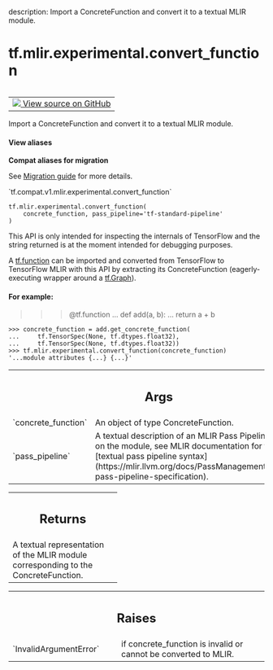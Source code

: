 description: Import a ConcreteFunction and convert it to a textual MLIR module.

<div itemscope itemtype="http://developers.google.com/ReferenceObject">
<meta itemprop="name" content="tf.mlir.experimental.convert_function" />
<meta itemprop="path" content="Stable" />
</div>

# tf.mlir.experimental.convert_function

<!-- Insert buttons and diff -->

<table class="tfo-notebook-buttons tfo-api nocontent" align="left">
<td>
  <a target="_blank" href="https://github.com/tensorflow/tensorflow/blob/r2.4/tensorflow/python/compiler/mlir/mlir.py#L50-L88">
    <img src="https://www.tensorflow.org/images/GitHub-Mark-32px.png" />
    View source on GitHub
  </a>
</td>
</table>



Import a ConcreteFunction and convert it to a textual MLIR module.

<section class="expandable">
  <h4 class="showalways">View aliases</h4>
  <p>
<b>Compat aliases for migration</b>
<p>See
<a href="https://www.tensorflow.org/guide/migrate">Migration guide</a> for
more details.</p>
<p>`tf.compat.v1.mlir.experimental.convert_function`</p>
</p>
</section>

<pre class="devsite-click-to-copy prettyprint lang-py tfo-signature-link">
<code>tf.mlir.experimental.convert_function(
    concrete_function, pass_pipeline='tf-standard-pipeline'
)
</code></pre>



<!-- Placeholder for "Used in" -->

This API is only intended for inspecting the internals of TensorFlow and the
string returned is at the moment intended for debugging purposes.

A [tf.function](https://www.tensorflow.org/api_docs/python/tf/function) can be
imported and converted from TensorFlow to TensorFlow MLIR with this API by
extracting its ConcreteFunction (eagerly-executing wrapper around a
[tf.Graph](https://www.tensorflow.org/api_docs/python/tf/Graph)).

#### For example:


>>> @tf.function
... def add(a, b):
...   return a + b

```
>>> concrete_function = add.get_concrete_function(
...     tf.TensorSpec(None, tf.dtypes.float32),
...     tf.TensorSpec(None, tf.dtypes.float32))
>>> tf.mlir.experimental.convert_function(concrete_function)
'...module attributes {...} {...}'
```

<!-- Tabular view -->
 <table class="responsive fixed orange">
<colgroup><col width="214px"><col></colgroup>
<tr><th colspan="2"><h2 class="add-link">Args</h2></th></tr>

<tr>
<td>
`concrete_function`
</td>
<td>
An object of type ConcreteFunction.
</td>
</tr><tr>
<td>
`pass_pipeline`
</td>
<td>
A textual description of an MLIR Pass Pipeline to run on the
module, see MLIR documentation for the
[textual pass pipeline syntax](https://mlir.llvm.org/docs/PassManagement/#textual-pass-pipeline-specification).
</td>
</tr>
</table>



<!-- Tabular view -->
 <table class="responsive fixed orange">
<colgroup><col width="214px"><col></colgroup>
<tr><th colspan="2"><h2 class="add-link">Returns</h2></th></tr>
<tr class="alt">
<td colspan="2">
A textual representation of the MLIR module corresponding to the
ConcreteFunction.
</td>
</tr>

</table>



<!-- Tabular view -->
 <table class="responsive fixed orange">
<colgroup><col width="214px"><col></colgroup>
<tr><th colspan="2"><h2 class="add-link">Raises</h2></th></tr>

<tr>
<td>
`InvalidArgumentError`
</td>
<td>
if concrete_function is invalid or cannot be converted
to MLIR.
</td>
</tr>
</table>

